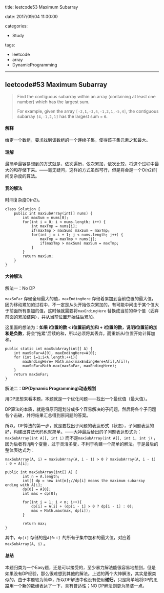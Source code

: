 title: leetcode53 Maximum Subarray

date: 2017/09/04 11:00:00

categories:

- Study

tags:

- leetcode
- array
- DynamicProgramming

---

## leetcode#53 Maximum Subarray

>Find the contiguous subarray within an array (containing at least one number) which has the largest sum.
>
>For example, given the array `[-2,1,-3,4,-1,2,1,-5,4]`,
>the contiguous subarray `[4,-1,2,1]` has the largest sum = `6`.

#### 解释

给定一个数组，要求找到该数组的一个连续子集，使得该子集元素之和最大。

#### 理解

最简单最容易想到的方式就是，依次遍历，依次累加，依次比较，将这个过程中最大的和存储下来。——毫无疑问，这样的方式虽然可行，但是将会是一个O(n2)时间复杂度的算法。

#### 我的解法

时间复杂度O(n2)。

```
class Solution {
    public int maxSubArray(int[] nums) {
        int maxSum = nums[0];
        for(int i = 0; i < nums.length; i++) {
            int maxTmp = nums[i];
            if(maxTmp > maxSum) maxSum = maxTmp;
            for(int j = i + 1; j < nums.length; j++) {
                maxTmp = maxTmp + nums[j];
                if(maxTmp > maxSum) maxSum = maxTmp;
            }
        }
        return maxSum;
    }
}
```

#### 大神解法

解法一：No DP

`maxSoFar` 存储全局最大的值，`maxEndingHere` 存储着累加到当前位置的最大值，因为移动累加的过程中，不一定是从头开始依次累加的，有可能中间由于某个值大于前面所有累加的值，这时候就需要将`maxEndingHere` 替换成当前的单个值（丢弃前面的累加结果），并从当前位置开始往后累加。

这里面的想法为：**如果 i位置的数 < i位置前的加和 + i位置的数，说明i位置前的加和是负数**，将会“拖累”后续的和，所以必须将其丢弃，而重新从i位置开始计算加和。

```
public static int maxSubArray(int[] A) {
    int maxSoFar=A[0], maxEndingHere=A[0];
    for (int i=1;i<A.length;++i){
    	maxEndingHere= Math.max(maxEndingHere+A[i],A[i]);
    	maxSoFar=Math.max(maxSoFar, maxEndingHere);	
    }
    return maxSoFar;
}
```

解法二：**DP(Dynamic Programming)动态规划**

用DP思想来看本题，本题就是一个优化问题——找出一个最优值（最大值）。

DP算法的本质，就是将原问题划分成多个容易解决的子问题，然后将各个子问题各个击破，并将结果汇总得到原问题的答案。

所以，DP算法的第一步，就是要找出子问题的表达形式（状态），子问题表达的好，构建出算法代码也就简单。——大神最后给出的子问题表达形式为：`maxSubArray(int A[], int i)` 而不是`maxSubArray(int A[], int i, int j)` ，因为后者有i/j两个变量，过于灵活多变，不利于构建一个简单的解法。于是最后的整体表达式为：

```
maxSubArray(A, i) = maxSubArray(A, i - 1) > 0 ? maxSubArray(A, i - 1) : 0 + A[i]; 
```

```
public int maxSubArray(int[] A) {
        int n = A.length;
        int[] dp = new int[n];//dp[i] means the maximum subarray ending with A[i];
        dp[0] = A[0];
        int max = dp[0];
        
        for(int i = 1; i < n; i++){
            dp[i] = A[i] + (dp[i - 1] > 0 ? dp[i - 1] : 0);
            max = Math.max(max, dp[i]);
        }
        
        return max;
}
```

其中，`dp[i]` 存储的是`A[0:i] `的所有子集中加和的最大值，对应着`maxSubArray(A, i)` 。

#### 总结

本题归类为一个Easy题，还是可以接受的，至少暴力解法能很容易地想到，但是如果没有DP经验，那么很难想到其他的解法。上述的两个大神解法，其实是很类似的，由于本题较为简单，所以DP解法中也没有使用**递归**，只是简单地将DP的思路用一个新的数组表达了一下，具有普适性；NO DP解法则更为简洁一点。